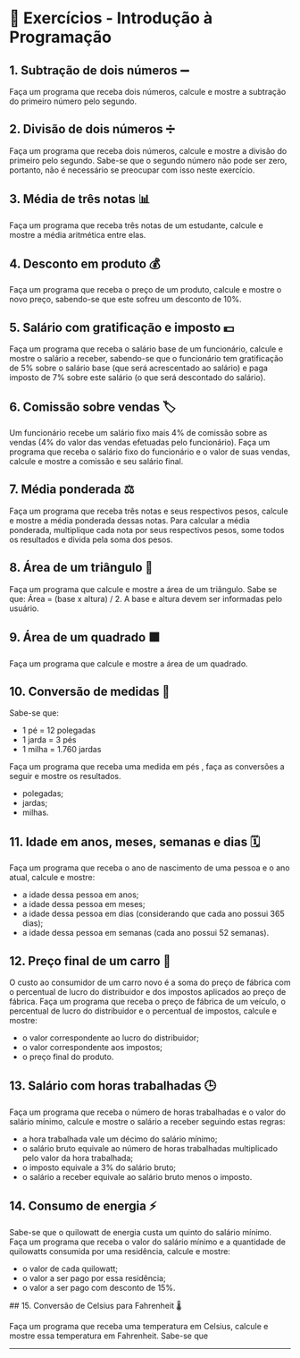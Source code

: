 # 📝 Exercícios - Introdução à Programação
  
## 1. Subtração de dois números ➖

Faça um programa que receba dois números, calcule e mostre a 
subtração do primeiro número pelo segundo.

## 2. Divisão de dois números ➗

Faça um programa que receba dois números, calcule e mostre a divisão 
do primeiro pelo segundo. Sabe-se que o segundo número não pode ser 
zero, portanto, não é necessário se preocupar com isso neste exercício. 

## 3. Média de três notas 📊

Faça um programa que receba três notas de um estudante, calcule e 
mostre a média aritmética entre elas.

## 4. Desconto em produto 💰

Faça um programa que receba o preço de um produto, calcule e mostre 
o novo preço, sabendo-se que este sofreu um desconto de 10%.


## 5. Salário com gratificação e imposto 💵

Faça um programa que receba o salário base de um funcionário, calcule 
e mostre o salário a receber, sabendo-se que o funcionário tem 
gratificação de 5% sobre o salário base (que será acrescentado ao 
salário) e paga imposto de 7% sobre este salário (o que será 
descontado do salário). 


## 6. Comissão sobre vendas 🏷️
Um funcionário recebe um salário fixo mais 4% de comissão sobre as 
vendas (4% do valor das vendas efetuadas pelo funcionário). Faça um 
programa que receba o salário fixo do funcionário e o valor de suas 
vendas, calcule e mostre a comissão e seu salário final. 


## 7. Média ponderada ⚖️

Faça um programa que receba três notas e seus respectivos pesos, 
calcule e mostre a média ponderada dessas notas. Para calcular a 
média ponderada, multiplique cada nota por seus respectivos pesos, 
some todos os resultados e divida pela soma dos pesos.


## 8. Área de um triângulo 📐
  
Faça um programa que calcule e mostre a área de um triângulo. Sabe
se que: Área = (base x altura) / 2. A base e altura devem ser informadas 
pelo usuário. 

## 9. Área de um quadrado 🟧

Faça um programa que calcule e mostre a área de um quadrado.

## 10. Conversão de medidas 📏

Sabe-se que: 
- 1 pé = 12 polegadas 
- 1 jarda = 3 pés 
- 1 milha = 1.760 jardas 

Faça um programa que receba uma medida em pés , faça as 
conversões a seguir e mostre os resultados. 
- polegadas; 
- jardas; 
- milhas.

## 11. Idade em anos, meses, semanas e dias 🗓️

Faça um programa que receba o ano de nascimento de uma pessoa e o 
ano atual, calcule e mostre: 
- a idade dessa pessoa em anos; 
- a idade dessa pessoa em meses; 
- a idade dessa pessoa em dias (considerando que cada ano 
possui 365 dias); 
- a idade dessa pessoa em semanas (cada ano possui 52 
semanas). 

## 12. Preço final de um carro 🚗

 O custo ao consumidor de um carro novo é a soma do preço de fábrica 
com o percentual de lucro do distribuidor e dos impostos aplicados ao 
preço de fábrica. Faça um programa que receba o preço de fábrica de 
um veículo, o percentual de lucro do distribuidor e o percentual de 
impostos, calcule e mostre: 
- o valor correspondente ao lucro do distribuidor;
- o valor correspondente aos impostos; 
- o preço final do produto. 

## 13. Salário com horas trabalhadas 🕒

Faça um programa que receba o número de horas trabalhadas e o valor 
do salário mínimo, calcule e mostre o salário a receber seguindo estas 
regras: 
- a hora trabalhada vale um décimo do salário mínimo;
- o salário bruto equivale ao número de horas trabalhadas 
multiplicado pelo valor da hora trabalhada; 
- o imposto equivale a 3% do salário bruto; 
- o salário a receber equivale ao salário bruto menos o imposto. 


## 14. Consumo de energia ⚡

Sabe-se que o quilowatt de energia custa um quinto do salário mínimo. 
Faça um programa que receba o valor do salário mínimo e a quantidade 
de quilowatts consumida por uma residência, calcule e mostre: 
- o valor de cada quilowatt; 
-  o valor a ser pago por essa residência; 
-  o valor a ser pago com desconto de 15%.


️## 15. Conversão de Celsius para Fahrenheit 🌡️

Faça um programa que receba uma temperatura em Celsius, calcule e 
mostre essa temperatura em Fahrenheit. Sabe-se que 

---
